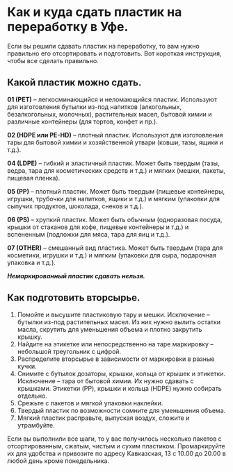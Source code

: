 # Как и куда сдать пластик на переработку в Уфе.

Если вы решили сдавать пластик на переработку, то вам нужно правильно его отсортировать  и подготовить. Вот короткая инструкция, чтобы все сделать правильно.

## Какой пластик можно сдать.

**01 (PET)**  – легкосминающийся и неломающийся пластик. Используют для изготовления бутылки из-под напитков (алкогольных, безалкогольных, молочных), растительных масел, бытовой химии и различные контейнеры (для тортов, конфет и пр.).

**02 (HDPE или PE-HD)** – плотный пластик. Используют для изготовления тары для  бытовой химии и хозяйственной утвари (ковши, тазы, ящики и т.д.).

**04 (LDPE)** – гибкий и эластичный пластик. Может быть твердым (тазы, ведра, тара для косметических средств и т.д.) и мягких (мешки, пакеты, пищевая пленка).

**05 (РР)** – плотный пластик. Может быть твердым (пищевые контейнеры, игрушки, трубочки для напитков, ящики и т.д.) и мягким (упаковки для сыпучих продуктов, шоколада, снеков и т.д.).

**06 (PS)** – хрупкий пластик. Может быть обычным (одноразовая посуда, крышки от стаканов для кофе, пищевые контейнеры и т.д.) и вспененным (подложки для мяса, тара для яиц и т.д.).

**07 (OTHER)** – смешанный вид пластика. Может быть твердым (тара для косметики, игрушки и т.д.) и мягким (упаковки для сыра, подарочная упаковка и т.д.).

***Немаркированный пластик сдавать нельзя.***

## Как подготовить вторсырье. 


1. Помойте и высушите пластиковую тару и мешки. Исключение – бутылки из-под растительных масел. Из них нужно вылить остатки масла, скрутить для уменьшения объема и плотно закрутить крышку. 
2. Найдите на этикетке или непосредственно на таре маркировку – небольшой треугольник с цифрой.
3. Распределите вторсырье в зависимости от маркировки в разные кучки.
4. Снимите с бутылок дозаторы, крышки, кольца от крышек и этикетки. Исключение – тара от бытовой химии. Их нужно сдавать с крышками. Этикетки (PP), крышки и кольца (HDPE) нужно собирать отдельно.
5. Срежьте с пакетов и мягкой упаковки наклейки.
6. Твердый пластик по возможности сомните для уменьшения объема.
7. Мягкий пластик расправьте, выпуская воздух, сложите и утрамбуйте.

Если вы выполнили все шаги, то у вас получилось несколько пакетов с отсортированным, сжатым, чистым и сухим пластиком. Промаркируйте их для удобства и привозите по адресу Кавказская, 13 с 10.00 до 20.00 в любой день кроме понедельника.
